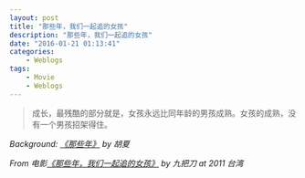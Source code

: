 ```yaml
---
layout: post
title: "那些年，我们一起追的女孩"
description: "那些年，我们一起追的女孩"
date: "2016-01-21 01:13:41"
categories:
    - Weblogs
tags:
    - Movie
    - Weblogs
---
```


> 成长，最残酷的部分就是，女孩永远比同年龄的男孩成熟。女孩的成熟，没有一个男孩招架得住。

*Background: [《那些年》](http://music.baidu.com/song/8869256) by 胡夏*

*From 电影[《那些年，我们一起追的女孩》](http://baike.baidu.com/view/10910307.htm) by 九把刀 at 2011 台湾*